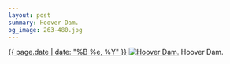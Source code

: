 ```yaml
---
layout: post
summary: Hoover Dam.
og_image: 263-480.jpg
---
```


<p>
  <time><a href="/263">{{ page.date | date: "%B %e, %Y" }}</a></time>
  <a href="/263"><img src="{{ site.assets_url }}/263-240.jpg" srcset="{{ site.assets_url }}/263-480.jpg 480w, {{ site.assets_url }}/263-360.jpg 360w, {{ site.assets_url }}/263-240.jpg 240w, {{ site.assets_url }}/263-120.jpg 120w" sizes="(min-width: 700px) 50vw, calc(100vw - 2rem)" alt="Hoover Dam." /></a>
  <span>Hoover Dam.</span>
</p>
